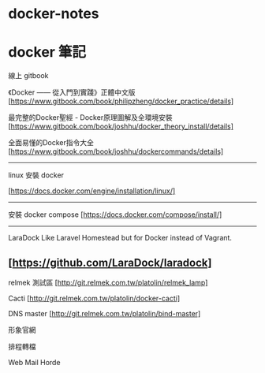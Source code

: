 # docker-notes
docker 筆記
===============
線上 gitbook 

《Docker —— 從入門到實踐­》正體中文版
[https://www.gitbook.com/book/philipzheng/docker_practice/details]

最完整的Docker聖經 - Docker原理圖解及全環境安裝
[https://www.gitbook.com/book/joshhu/docker_theory_install/details]

全面易懂的Docker指令大全
[https://www.gitbook.com/book/joshhu/dockercommands/details]


----------------
linux 安裝 docker 

[https://docs.docker.com/engine/installation/linux/]

----------------
安裝 docker compose 
[https://docs.docker.com/compose/install/]

---------------
LaraDock
Like Laravel Homestead but for Docker instead of Vagrant.

[https://github.com/LaraDock/laradock]
---------------

relmek 測試區
[http://git.relmek.com.tw/platolin/relmek_lamp]

Cacti
[http://git.relmek.com.tw/platolin/docker-cacti]

DNS master 
[http://git.relmek.com.tw/platolin/bind-master]

形象官網

排程轉檔

Web Mail Horde

